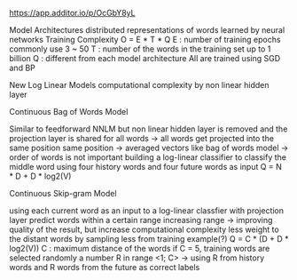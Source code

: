 
https://app.additor.io/p/OcGbY8yL

Model Architectures
distributed representations of words learned by neural networks
Training Complexity
O = E * T * Q
E : number of training epochs
commonly use 3 ~ 50
T : number of the words in the training set
up to 1 billion
Q : different from each model architecture
All are trained using SGD and BP


New Log Linear Models
computational complexity by non linear hidden layer


Continuous Bag of Words Model

Similar to feedforward NNLM but non linear hidden layer is removed and the projection layer is shared for all words -> all words get projected into the same position 
same position -> averaged vectors like bag of words model -> order of words is not important
building a log-linear classifier to classify the middle word
using four history words and four future words as input
Q = N * D + D * log2(V)


Continuous Skip-gram Model

using each current word as an input to a log-linear classfier with projection layer
predict words within a certain range
increasing range -> improving quality of the result, but increase computational complexity
less weight to the distant words by sampling less from training example(?)
Q = C * (D + D * log2(V))
C : maximum distance of the words
if C = 5, training words are selected randomly a number R in range <1; C> -> using R from history words and R words from the future  as correct labels



